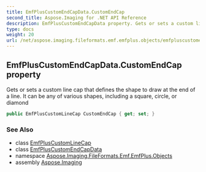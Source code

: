 ```yaml
---
title: EmfPlusCustomEndCapData.CustomEndCap
second_title: Aspose.Imaging for .NET API Reference
description: EmfPlusCustomEndCapData property. Gets or sets a custom line cap that defines the shape to draw at the end of a line. It can be any of various shapes including a square circle or diamond
type: docs
weight: 20
url: /net/aspose.imaging.fileformats.emf.emfplus.objects/emfpluscustomendcapdata/customendcap/
---
```

## EmfPlusCustomEndCapData.CustomEndCap property

Gets or sets a custom line cap that defines the shape to draw at the end of a line. It can be any of various shapes, including a square, circle, or diamond

```csharp
public EmfPlusCustomLineCap CustomEndCap { get; set; }
```

### See Also

* class [EmfPlusCustomLineCap](../../emfpluscustomlinecap/)
* class [EmfPlusCustomEndCapData](../)
* namespace [Aspose.Imaging.FileFormats.Emf.EmfPlus.Objects](../../emfpluscustomendcapdata/)
* assembly [Aspose.Imaging](../../../)


